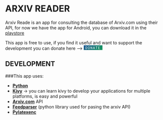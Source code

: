 # ARXIV READER
Arxiv Reade is an app for consulting the database of Arxiv.com using their API, for now we have the app for Android, you can download it in the [playstore](https//playstore.com/)

This app is free to use, if you find it useful and want to support the development you can donate here --> [![donate](/image/donate.png)](https://donorbox.org/pawsitivebear-arxivr)


## DEVELOPMENT

###This app uses:
 -  **[Python](https://www.python.org)**
 -  **[Kivy](https://www.kivy.org)** -> you can learn kivy to develop your applications for multiple platforms, is easy and powerful
 -  **[Arxiv.com](https://www.arxiv.org)** API
 -  **[Feedparser](https://pypi.org/project/feedparser/)** (python library used for pasing the arxiv API)
 -  **[Pylatexenc](https://pypi.org/project/pylatexenc/)** 

